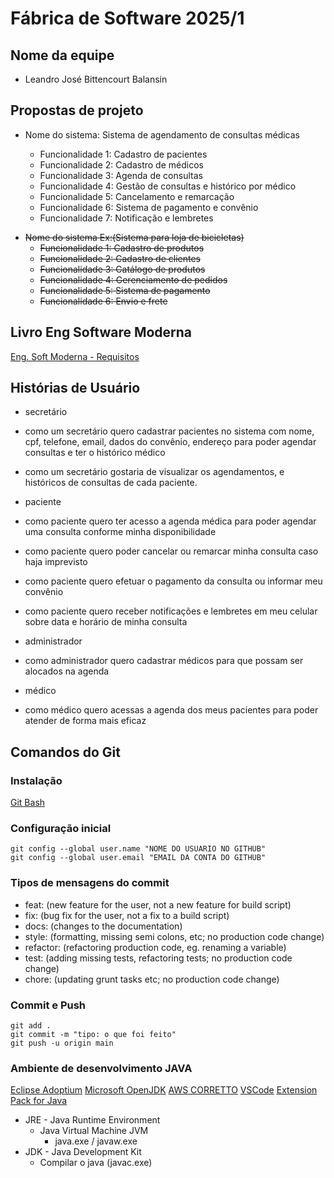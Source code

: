 # Fábrica de Software 2025/1

## Nome da equipe
- Leandro José Bittencourt Balansin

## Propostas de projeto

- Nome do sistema: Sistema de agendamento de consultas médicas
  
  - Funcionalidade 1: Cadastro de pacientes
  - Funcionalidade 2: Cadastro de médicos
  - Funcionalidade 3: Agenda de consultas
  - Funcionalidade 4: Gestão de consultas e histórico por médico
  - Funcionalidade 5: Cancelamento e remarcação
  - Funcionalidade 6: Sistema de pagamento e convênio
  - Funcionalidade 7: Notificação e lembretes


<s>

- Nome do sistema Ex:(Sistema para loja de bicicletas)
  - Funcionalidade 1: Cadastro de produtos
  - Funcionalidade 2: Cadastro de clientes
  - Funcionalidade 3: Catálogo de produtos
  - Funcionalidade 4: Gerenciamento de pedidos
  - Funcionalidade 5: Sistema de pagamento
  - Funcionalidade 6: Envio e frete

</s>

## Livro Eng Software Moderna
[Eng. Soft Moderna - Requisitos](https://engsoftmoderna.info/cap3.html)

## Histórias de Usuário
- secretário
- como um secretário quero cadastrar pacientes no sistema com nome, cpf, telefone, email, dados do convênio, endereço para poder agendar consultas e ter o histórico médico
- como um secretário gostaria de visualizar os agendamentos, e históricos de consultas de cada paciente.

- paciente
- como paciente quero ter acesso a agenda médica para poder agendar uma consulta conforme minha disponibilidade
- como paciente quero poder cancelar ou remarcar minha consulta caso haja imprevisto
- como paciente quero efetuar o pagamento da consulta ou informar meu convênio
- como paciente quero receber notificações e lembretes em meu celular sobre data e horário de minha consulta

- administrador
- como administrador quero cadastrar médicos para que possam ser alocados na agenda

- médico
- como médico quero acessas a agenda dos meus pacientes para poder atender de forma mais eficaz



## Comandos do Git

### Instalação
[Git Bash](https://git-scm.com/downloads)

### Configuração inicial

```
git config --global user.name "NOME DO USUARIO NO GITHUB"
git config --global user.email "EMAIL DA CONTA DO GITHUB"
```
### Tipos de mensagens do commit

- feat: (new feature for the user, not a new feature for build script)
- fix: (bug fix for the user, not a fix to a build script)
- docs: (changes to the documentation)
- style: (formatting, missing semi colons, etc; no production code change)
- refactor: (refactoring production code, eg. renaming a variable)
- test: (adding missing tests, refactoring tests; no production code change)
- chore: (updating grunt tasks etc; no production code change)

### Commit e Push

```
git add .
git commit -m "tipo: o que foi feito"
git push -u origin main
```

### Ambiente de desenvolvimento JAVA
[Eclipse Adoptium](https://adoptium.net/)
[Microsoft OpenJDK](https://www.microsoft.com/openjdk)
[AWS CORRETTO](https://aws.amazon.com/pt/corretto/)
[VSCode](https://code.visualstudio.com/download)
[Extension Pack for Java](https://marketplace.visualstudio.com/items?itemName=vscjava.vscode-java-pack)


- JRE - Java Runtime Environment
   - Java Virtual Machine JVM 
     - java.exe / javaw.exe
- JDK - Java Development Kit
  - Compilar o java (javac.exe)
